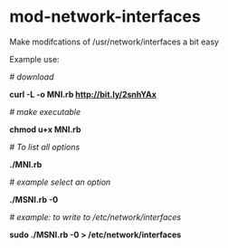# mod-network-interfaces

Make modifcations of /usr/network/interfaces a bit easy

Example use: 

*# download*

**curl -L -o MNI.rb http://bit.ly/2snhYAx**

*# make executable*

**chmod u+x MNI.rb**

*# To list all options*

**./MNI.rb**

*# example select an option*

**./MSNI.rb -0**

*# example: to write to /etc/network/interfaces*

**sudo ./MSNI.rb -0 > /etc/network/interfaces**

